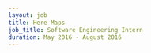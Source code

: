 ```yaml
---
layout: job
title: Here Maps
job_title: Software Engineering Intern
duration: May 2016 - August 2016
---
```

